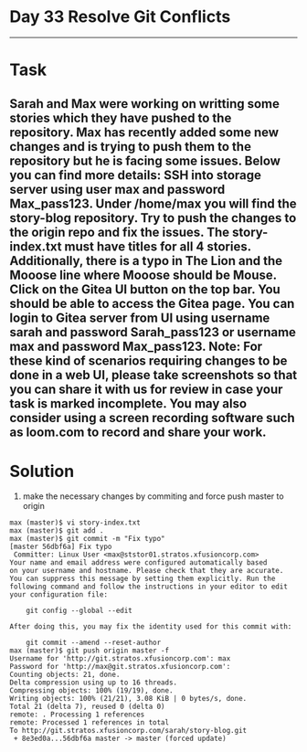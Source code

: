 # Day 33 Resolve Git Conflicts
---
# Task
Sarah and Max were working on writting some stories which they have pushed to the repository. Max has recently added some new changes and is trying to push them to the repository but he is facing some issues. Below you can find more details:
SSH into storage server using user max and password Max_pass123. Under /home/max you will find the story-blog repository. Try to push the changes to the origin repo and fix the issues. The story-index.txt must have titles for all 4 stories. Additionally, there is a typo in The Lion and the Mooose line where Mooose should be Mouse.
Click on the Gitea UI button on the top bar. You should be able to access the Gitea page. You can login to Gitea server from UI using username sarah and password Sarah_pass123 or username max and password Max_pass123.
Note: For these kind of scenarios requiring changes to be done in a web UI, please take screenshots so that you can share it with us for review in case your task is marked incomplete. You may also consider using a screen recording software such as loom.com to record and share your work.
---
# Solution
1. make the necessary changes by commiting and force push master to origin

```
max (master)$ vi story-index.txt 
max (master)$ git add .
max (master)$ git commit -m "Fix typo"
[master 56dbf6a] Fix typo
 Committer: Linux User <max@ststor01.stratos.xfusioncorp.com>
Your name and email address were configured automatically based
on your username and hostname. Please check that they are accurate.
You can suppress this message by setting them explicitly. Run the
following command and follow the instructions in your editor to edit
your configuration file:

    git config --global --edit

After doing this, you may fix the identity used for this commit with:

    git commit --amend --reset-author
max (master)$ git push origin master -f
Username for 'http://git.stratos.xfusioncorp.com': max
Password for 'http://max@git.stratos.xfusioncorp.com': 
Counting objects: 21, done.
Delta compression using up to 16 threads.
Compressing objects: 100% (19/19), done.
Writing objects: 100% (21/21), 3.08 KiB | 0 bytes/s, done.
Total 21 (delta 7), reused 0 (delta 0)
remote: . Processing 1 references
remote: Processed 1 references in total
To http://git.stratos.xfusioncorp.com/sarah/story-blog.git
 + 8e3ed0a...56dbf6a master -> master (forced update)
```

